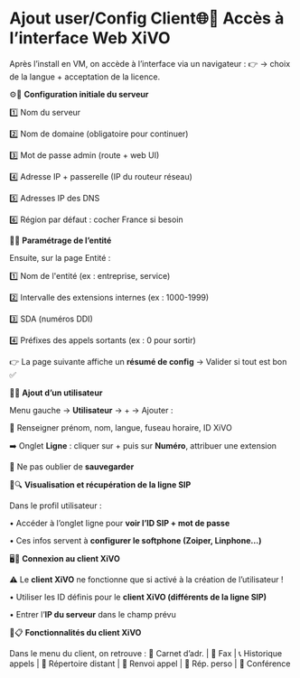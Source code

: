 # Ajout user/Config Client🌐🔐 **Accès à l’interface Web XiVO**

Après l’install en VM, on accède à l’interface via un navigateur : 👉 → choix de la langue + acceptation de la licence.



⚙️🧱 **Configuration initiale du serveur**

1️⃣ Nom du serveur

2️⃣ Nom de domaine (obligatoire pour continuer)

3️⃣ Mot de passe admin (route + web UI)

4️⃣ Adresse IP + passerelle (IP du routeur réseau)

5️⃣ Adresses IP des DNS

6️⃣ Région par défaut : cocher France si besoin



🏢🔧 **Paramétrage de l’entité**

Ensuite, sur la page Entité :

1️⃣ Nom de l'entité (ex : entreprise, service)

2️⃣ Intervalle des extensions internes (ex : 1000-1999)

3️⃣ SDA (numéros DDI)

4️⃣ Préfixes des appels sortants (ex : 0 pour sortir)

👉 La page suivante affiche un **résumé de config** → Valider si tout est bon ✅



👤➕ **Ajout d’un utilisateur**

Menu gauche → **Utilisateur** → + → Ajouter :

📝 Renseigner prénom, nom, langue, fuseau horaire, ID XiVO

➡️ Onglet **Ligne** : cliquer sur + puis sur **Numéro**, attribuer une extension

💾 Ne pas oublier de **sauvegarder**



📶🔍 **Visualisation et récupération de la ligne SIP**

Dans le profil utilisateur :

• Accéder à l’onglet ligne pour **voir l’ID SIP + mot de passe**

• Ces infos servent à **configurer le softphone (Zoiper, Linphone...)**



🖥️💬 **Connexion au client XiVO**

⚠️ Le **client XiVO** ne fonctionne que si activé à la création de l’utilisateur !

• Utiliser les ID définis pour le **client XiVO (différents de la ligne SIP)**

• Entrer l’**IP du serveur** dans le champ prévu



🧭📋 **Fonctionnalités du client XiVO**

Dans le menu du client, on retrouve : 📇 Carnet d’adr. | 📨 Fax | 📞 Historique appels | 📂 Répertoire distant | 🔁 Renvoi appel | 📁 Rép. perso | 👥 Conférence
